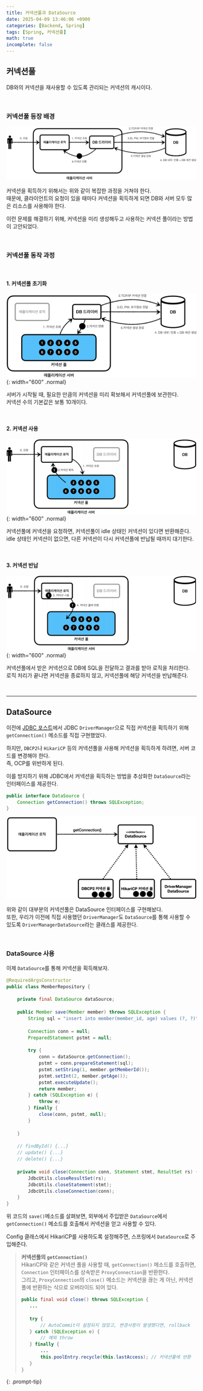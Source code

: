 ```yaml
---
title: 커넥션풀과 DataSource
date: 2025-04-09 13:46:06 +0900
categories: [Backend, Spring]
tags: [Spring, 커넥션풀]
math: true
incomplete: false
---
```


## **커넥션풀**
DB와의 커넥션을 재사용할 수 있도록 관리되는 커넥션의 캐시이다.

<br>

### **커넥션풀 등장 배경**

![](/imgs/ConnectionPool_1.png)

커넥션을 획득하기 위해서는 위와 같이 복잡한 과정을 거쳐야 한다.  
때문에, 클라이언트의 요청이 있을 때마다 커넥션을 획득하게 되면 DB와 서버 모두 많은 리소스를 사용해야 한다.

이런 문제를 해결하기 위해, 커넥션을 미리 생성해두고 사용하는 커넥션 풀이라는 방법이 고안되었다.  

<br>

### **커넥션풀 동작 과정**

<br>

#### **1. 커넥션풀 초기화**

![](/imgs/ConnectionPool_2.png){: width="600" .normal}

서버가 시작될 때, 필요한 만큼의 커넥션을 미리 확보해서 커넥션풀에 보관한다.  
커넥션 수의 기본값은 보통 10개이다.  

<br>

#### **2. 커넥션 사용**

![](/imgs/ConnectionPool_3.png){: width="600" .normal}

커넥션풀에 커넥션을 요청하면, 커넥션풀이 idle 상태인 커넥션이 있다면 반환해준다.  
idle 상태인 커넥션이 없으면, 다른 커넥션이 다시 커넥션풀에 반납될 때까지 대기한다.  

<br>

#### **3. 커넥션 반납**

![](/imgs/ConnectionPool_4.png){: width="600" .normal}

커넥션풀에서 받은 커넥션으로 DB에 SQL을 전달하고 결과를 받아 로직을 처리한다.  
로직 처리가 끝나면 커넥션을 종료하지 않고, 커넥션풀에 해당 커넥션을 반납해준다.  

<br>

---
## **DataSource**

이전에 [JDBC 포스트](/posts/jdbc)에서 JDBC `DriverManager`으로 직접 커넥션을 획득하기 위해 `getConnection()` 메소드를 직접 구현했었다.  

하지만, `DBCP2`나 `HikariCP` 등의 커넥션풀을 사용해 커넥션을 획득하게 하려면, 서버 코드를 변경해야 한다.  
즉, OCP를 위반하게 된다.  

이를 방지하기 위해 JDBC에서 커넥션을 획득하는 방법을 추상화한 `DataSource`라는 인터페이스를 제공한다.

```java
public interface DataSource {
    Connection getConnection() throws SQLException;
}
```

![](/imgs/ConnectionPool_5.png)

위와 같이 대부분의 커넥션풀은 DataSource 인터페이스를 구현해놨다.  
또한, 우리가 이전에 직접 사용했던 `DriverManager`도 `DataSource`를 통해 사용할 수 있도록 `DriverManagerDataSource`라는 클래스를 제공한다.  

<br>

### **DataSource 사용**

이제 `DataSource`를 통해 커넥션을 획득해보자.  

```java
@RequiredArgsConstructor
public class MemberRepository {

    private final DataSource dataSource;

    public Member save(Member member) throws SQLException {
        String sql = "insert into member(member_id, age) values (?, ?)";

        Connection conn = null;
        PreparedStatement pstmt = null;

        try {
            conn = dataSource.getConnection();
            pstmt = conn.prepareStatement(sql);
            pstmt.setString(1, member.getMemberId());
            pstmt.setInt(2, member.getAge());
            pstmt.executeUpdate();
            return member;
        } catch (SQLException e) {
            throw e;
        } finally {
            close(conn, pstmt, null);
        }

    }

    // findById() {...}
    // update() {...}
    // delete() {...}

    private void close(Connection conn, Statement stmt, ResultSet rs) {
        JdbcUtils.closeResultSet(rs);
        JdbcUtils.closeStatement(stmt);
        JdbcUtils.closeConnection(conn);
    }
}
```

위 코드의 `save()`메소드를 살펴보면, 외부에서 주입받은 `DataSource`에서 `getConnection()` 메소드를 호출해서 커넥션을 얻고 사용할 수 있다.  

Config 클래스에서 HikariCP를 사용하도록 설정해주면, 스프링에서 `DataSource`로 주입해준다.  

> **커넥션풀의 `getConnection()`**  
> HikariCP와 같은 커넥션 풀을 사용할 때, `getConnection()` 메소드를 호출하면, `Connection` 인터페이스를 상속받은 `ProxyConnection`을 반환한다.  
> 그리고, `ProxyConnection`의 `close()` 메소드는 커넥션을 끊는 게 아닌, 커넥션 풀에 반환하는 식으로 오버라이드 되어 있다.  
> ```java
>public final void close() throws SQLException {
>    ...
>
>    try {
>        // AutoCommit이 설정되지 않았고, 변경사항이 발생했다면, rollback
>    } catch (SQLException e) {
>        // 예외 throw
>    } finally {
>        ...
>        this.poolEntry.recycle(this.lastAccess); // 커넥션풀에 반환
>    }
>}
> ```
{: .prompt-tip}

